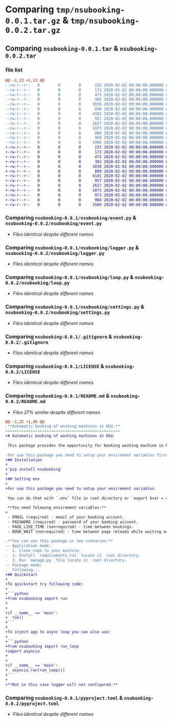 # Comparing `tmp/nsubooking-0.0.1.tar.gz` & `tmp/nsubooking-0.0.2.tar.gz`

## Comparing `nsubooking-0.0.1.tar` & `nsubooking-0.0.2.tar`

### file list

```diff
@@ -1,13 +1,13 @@
--rw-r--r--   0        0        0      225 2020-02-02 00:00:00.000000 nsubooking-0.0.1/nsubooking/__init__.py
--rw-r--r--   0        0        0      173 2020-02-02 00:00:00.000000 nsubooking-0.0.1/nsubooking/app.py
--rw-r--r--   0        0        0      475 2020-02-02 00:00:00.000000 nsubooking-0.0.1/nsubooking/configure.py
--rw-r--r--   0        0        0      302 2020-02-02 00:00:00.000000 nsubooking-0.0.1/nsubooking/driver.py
--rw-r--r--   0        0        0     3030 2020-02-02 00:00:00.000000 nsubooking-0.0.1/nsubooking/event.py
--rw-r--r--   0        0        0      890 2020-02-02 00:00:00.000000 nsubooking-0.0.1/nsubooking/logger.py
--rw-r--r--   0        0        0     4101 2020-02-02 00:00:00.000000 nsubooking-0.0.1/nsubooking/loop.py
--rw-r--r--   0        0        0      957 2020-02-02 00:00:00.000000 nsubooking-0.0.1/nsubooking/settings.py
--rw-r--r--   0        0        0     2627 2020-02-02 00:00:00.000000 nsubooking-0.0.1/.gitignore
--rw-r--r--   0        0        0     1073 2020-02-02 00:00:00.000000 nsubooking-0.0.1/LICENSE
--rw-r--r--   0        0        0      880 2020-02-02 00:00:00.000000 nsubooking-0.0.1/README.md
--rw-r--r--   0        0        0      968 2020-02-02 00:00:00.000000 nsubooking-0.0.1/pyproject.toml
--rw-r--r--   0        0        0     1496 2020-02-02 00:00:00.000000 nsubooking-0.0.1/PKG-INFO
+-rw-r--r--   0        0        0      225 2020-02-02 00:00:00.000000 nsubooking-0.0.2/nsubooking/__init__.py
+-rw-r--r--   0        0        0      173 2020-02-02 00:00:00.000000 nsubooking-0.0.2/nsubooking/app.py
+-rw-r--r--   0        0        0      475 2020-02-02 00:00:00.000000 nsubooking-0.0.2/nsubooking/configure.py
+-rw-r--r--   0        0        0      302 2020-02-02 00:00:00.000000 nsubooking-0.0.2/nsubooking/driver.py
+-rw-r--r--   0        0        0     3030 2020-02-02 00:00:00.000000 nsubooking-0.0.2/nsubooking/event.py
+-rw-r--r--   0        0        0      890 2020-02-02 00:00:00.000000 nsubooking-0.0.2/nsubooking/logger.py
+-rw-r--r--   0        0        0     4101 2020-02-02 00:00:00.000000 nsubooking-0.0.2/nsubooking/loop.py
+-rw-r--r--   0        0        0      957 2020-02-02 00:00:00.000000 nsubooking-0.0.2/nsubooking/settings.py
+-rw-r--r--   0        0        0     2627 2020-02-02 00:00:00.000000 nsubooking-0.0.2/.gitignore
+-rw-r--r--   0        0        0     1073 2020-02-02 00:00:00.000000 nsubooking-0.0.2/LICENSE
+-rw-r--r--   0        0        0      973 2020-02-02 00:00:00.000000 nsubooking-0.0.2/README.md
+-rw-r--r--   0        0        0      968 2020-02-02 00:00:00.000000 nsubooking-0.0.2/pyproject.toml
+-rw-r--r--   0        0        0     1589 2020-02-02 00:00:00.000000 nsubooking-0.0.2/PKG-INFO
```

### Comparing `nsubooking-0.0.1/nsubooking/event.py` & `nsubooking-0.0.2/nsubooking/event.py`

 * *Files identical despite different names*

### Comparing `nsubooking-0.0.1/nsubooking/logger.py` & `nsubooking-0.0.2/nsubooking/logger.py`

 * *Files identical despite different names*

### Comparing `nsubooking-0.0.1/nsubooking/loop.py` & `nsubooking-0.0.2/nsubooking/loop.py`

 * *Files identical despite different names*

### Comparing `nsubooking-0.0.1/nsubooking/settings.py` & `nsubooking-0.0.2/nsubooking/settings.py`

 * *Files identical despite different names*

### Comparing `nsubooking-0.0.1/.gitignore` & `nsubooking-0.0.2/.gitignore`

 * *Files identical despite different names*

### Comparing `nsubooking-0.0.1/LICENSE` & `nsubooking-0.0.2/LICENSE`

 * *Files identical despite different names*

### Comparing `nsubooking-0.0.1/README.md` & `nsubooking-0.0.2/README.md`

 * *Files 27% similar despite different names*

```diff
@@ -1,22 +1,45 @@
-**Automatic booking of washing machines at NSU.**
--------------------------------------------------
+# Automatic booking of washing machines at NSU.
 
 This package provides the opportunity for booking washing machine in NSU dormitories.
 
-For use this package you need tu setup your envirement variables first.
+## Installation
+
+`pip install nsubooking`
+
+## Setting env
+
+For use this package you need tu setup your envirement variables.
 
 You can do that with `.env` file in root directory or `export $var = data`.
 
 **You need folowing envirement variables:**
+
 - EMAIL (required) - email of your booking account.
 - PASSWORD (required) - password of your booking account.
 - PAGE_LIVE_TIME (nonrequired) - time between bookings.
 - BOOK_WAIT (nonrequired) - time between page reloads while waiting available machines.
 
-**You can use this package in two scenarios:**
-- Application mode:
-  1. Clone repo to your machine.
-  2. Install `requirements.txt` locate in  root directory.
-  3. Run `manage.py` file locate in  root directory.
-- Package mode:
-  Following...
+## Quickstart
+
+To quickstart try following code:
+
+```python
+from nsubooking import run
+
+
+if __name__ == 'main':
+  run()
+```
+
+To inject app to async loop you can also use:
+
+```python
+from nsubooking import run_loop
+import asyncio
+
+
+if __name__ == 'main':
+  asyncio.run(run_loop())
+```
+
+**But in this case logger will not configured.**
```

### Comparing `nsubooking-0.0.1/pyproject.toml` & `nsubooking-0.0.2/pyproject.toml`

 * *Files identical despite different names*

